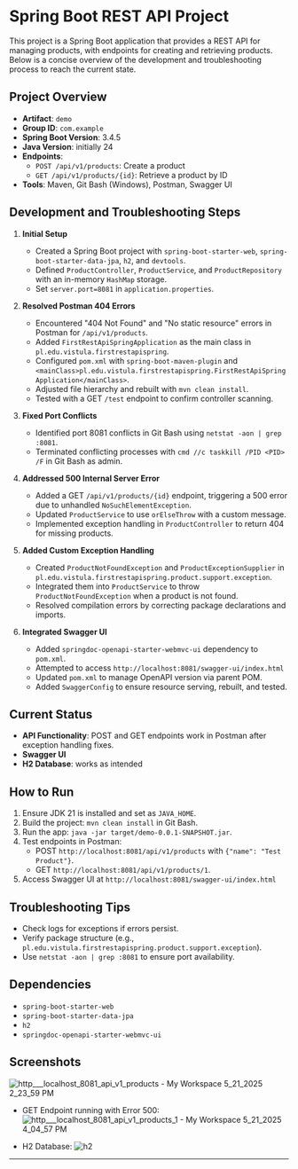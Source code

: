 # Spring Boot REST API Project

This project is a Spring Boot application that provides a REST API for managing products, with endpoints for creating and retrieving products. Below is a concise overview of the development and troubleshooting process to reach the current state.

## Project Overview
- **Artifact**: `demo`
- **Group ID**: `com.example`
- **Spring Boot Version**: 3.4.5
- **Java Version**: initially 24
- **Endpoints**:
  - `POST /api/v1/products`: Create a product
  - `GET /api/v1/products/{id}`: Retrieve a product by ID
- **Tools**: Maven, Git Bash (Windows), Postman, Swagger UI

## Development and Troubleshooting Steps

1. **Initial Setup**
   - Created a Spring Boot project with `spring-boot-starter-web`, `spring-boot-starter-data-jpa`, `h2`, and `devtools`.
   - Defined `ProductController`, `ProductService`, and `ProductRepository` with an in-memory `HashMap` storage.
   - Set `server.port=8081` in `application.properties`.

2. **Resolved Postman 404 Errors**
   - Encountered "404 Not Found" and "No static resource" errors in Postman for `/api/v1/products`.
   - Added `FirstRestApiSpringApplication` as the main class in `pl.edu.vistula.firstrestapispring`.
   - Configured `pom.xml` with `spring-boot-maven-plugin` and `<mainClass>pl.edu.vistula.firstrestapispring.FirstRestApiSpringApplication</mainClass>`.
   - Adjusted file hierarchy and rebuilt with `mvn clean install`.
   - Tested with a GET `/test` endpoint to confirm controller scanning.

3. **Fixed Port Conflicts**
   - Identified port 8081 conflicts in Git Bash using `netstat -aon | grep :8081`.
   - Terminated conflicting processes with `cmd //c taskkill /PID <PID> /F` in Git Bash as admin.

4. **Addressed 500 Internal Server Error**
   - Added a GET `/api/v1/products/{id}` endpoint, triggering a 500 error due to unhandled `NoSuchElementException`.
   - Updated `ProductService` to use `orElseThrow` with a custom message.
   - Implemented exception handling in `ProductController` to return 404 for missing products.

5. **Added Custom Exception Handling**
   - Created `ProductNotFoundException` and `ProductExceptionSupplier` in `pl.edu.vistula.firstrestapispring.product.support.exception`.
   - Integrated them into `ProductService` to throw `ProductNotFoundException` when a product is not found.
   - Resolved compilation errors by correcting package declarations and imports.

6. **Integrated Swagger UI**
   - Added `springdoc-openapi-starter-webmvc-ui` dependency to `pom.xml`.
   - Attempted to access `http://localhost:8081/swagger-ui/index.html`
   - Updated `pom.xml` to manage OpenAPI version via parent POM.
   - Added `SwaggerConfig` to ensure resource serving, rebuilt, and tested.

## Current Status
- **API Functionality**: POST and GET endpoints work in Postman after exception handling fixes.
- **Swagger UI**
- **H2 Database**: works as intended

## How to Run
1. Ensure JDK 21 is installed and set as `JAVA_HOME`.
2. Build the project: `mvn clean install` in Git Bash.
3. Run the app: `java -jar target/demo-0.0.1-SNAPSHOT.jar`.
4. Test endpoints in Postman:
   - POST `http://localhost:8081/api/v1/products` with `{"name": "Test Product"}`.
   - GET `http://localhost:8081/api/v1/products/1`.
5. Access Swagger UI at `http://localhost:8081/swagger-ui/index.html` 

## Troubleshooting Tips
- Check logs for exceptions if errors persist.
- Verify package structure (e.g., `pl.edu.vistula.firstrestapispring.product.support.exception`).
- Use `netstat -aon | grep :8081` to ensure port availability.

## Dependencies
- `spring-boot-starter-web`
- `spring-boot-starter-data-jpa`
- `h2`
- `springdoc-openapi-starter-webmvc-ui`

## Screenshots
![http___localhost_8081_api_v1_products - My Workspace 5_21_2025 2_23_59 PM](https://github.com/user-attachments/assets/04b708d4-7fbd-4d55-ba6f-5e1837f2f39a)

- GET Endpoint running with Error 500:
![http___localhost_8081_api_v1_products_1 - My Workspace 5_21_2025 4_04_57 PM](https://github.com/user-attachments/assets/f82a7fb5-da08-46c4-b49e-0186fc5bf30d)

- H2 Database:
![h2](https://github.com/user-attachments/assets/331cbd65-db26-401d-b896-11b4128391b7)

---
